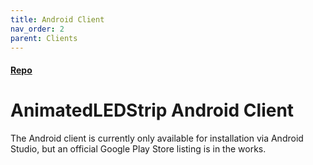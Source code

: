 ```yaml
---
title: Android Client
nav_order: 2
parent: Clients
---
```


#### [Repo](https://github.com/AnimatedLEDStrip/android-client)

# AnimatedLEDStrip Android Client

The Android client is currently only available for installation via Android Studio, but an official Google Play Store listing is in the works.
